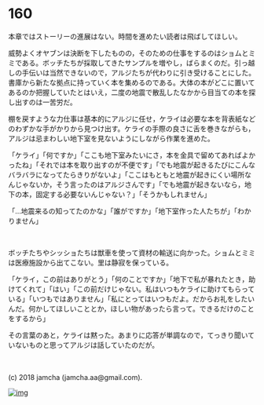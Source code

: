 # 160

本章ではストーリーの進展はない。時間を進めたい読者は飛ばしてほしい。  

威勢よくオヤブンは決断を下したものの，そのための仕事をするのはショムとミミである。ボッチたちが採取してきたサンプルを増やし，ばらまくのだ。引っ越しの手伝いは当然できないので，アルジたちが代わりに引き受けることにした。書庫から新たな拠点に持っていく本を集めるのである。大体の本がどこに置いてあるのか把握していたとはいえ，二度の地震で散乱したなかから目当ての本を探し出すのは一苦労だ。  

棚を戻すような力仕事は基本的にアルジに任せ，ケライは必要な本を背表紙などのわずかな手がかりから見つけ出す。ケライの手際の良さに舌を巻きながらも，アルジは忌まわしい地下室を見ないようにしながら作業を進めた。  

「ケライ」「何ですか」「ここも地下室みたいにさ，本を金具で留めてあればよかったね」「それでは本を取り出すのが不便です」「でも地震が起きるたびにこんなバラバラになってたらきりがないよ」「ここはもともと地震が起きにくい場所なんじゃないか，そう言ったのはアルジさんです」「でも地震が起きないなら，地下の本，固定する必要ないんじゃない？」「そうかもしれません」  

「…地震来るの知ってたのかな」「誰がですか」「地下室作った人たちが」「わかりません」  

<br>  

ボッチたちやシッショたちは獣車を使って資材の輸送に向かった。ショムとミミは医療施設から出てこない。里は静寂を保っている。  

「ケライ，この前はありがとう」「何のことですか」「地下で私が暴れたとき，助けてくれて」「はい」「この前だけじゃない。私はいつもケライに助けてもらっている」「いつもではありません」「私にとってはいつもだよ。だからお礼をしたいんだ。何かしてほしいこととか，ほしい物があったら言って。できるだけのことをするから」  

その言葉のあと，ケライは黙った。あまりに応答が単調なので，てっきり聞いていないものと思ってアルジは話していたのだが。  

<br>  
<br>  
(c) 2018 jamcha (jamcha.aa@gmail.com).  

[![img](http://i.creativecommons.org/l/by-nc-sa/4.0/88x31.png)](http://creativecommons.org/licenses/by-nc-sa/4.0/deed)